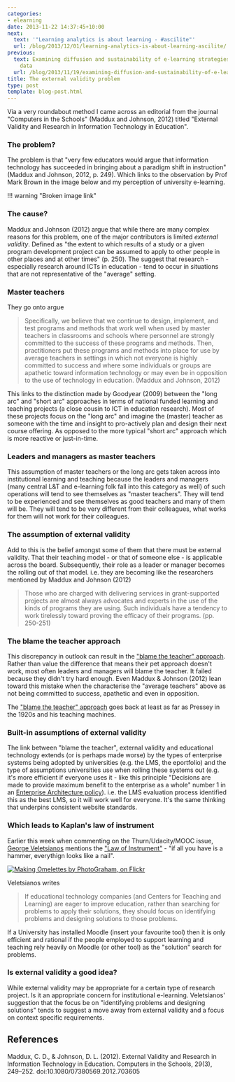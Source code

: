 ```yaml
---
categories:
- elearning
date: 2013-11-22 14:37:45+10:00
next:
  text: '"Learning analytics is about learning - #ascilite"'
  url: /blog/2013/12/01/learning-analytics-is-about-learning-ascilite/
previous:
  text: Examining diffusion and sustainability of e-learning strategies thorugh weblog
    data
  url: /blog/2013/11/19/examining-diffusion-and-sustainability-of-e-learning-strategies-thorugh-weblog-data/
title: The external validity problem
type: post
template: blog-post.html
---
```

Via a very roundabout method I came across an editorial from the journal "Computers in the Schools" (Maddux and Johnson, 2012) titled "External Validity and Research in Information Technology in Education".

### The problem?

The problem is that "very few educators would argue that information technology has succeeded in bringing about a paradigm shift in instruction" (Maddux and Johnson, 2012, p. 249). Which links to the observation by Prof Mark Brown in the image below and my perception of university e-learning.

!!! warning "Broken image link"

### The cause?

Maddux and Johnson (2012) argue that while there are many complex reasons for this problem, one of the major contributors is limited _external validity_. Defined as "the extent to which results of a study or a given program development project can be assumed to apply to other people in other places and at other times" (p. 250). The suggest that research - especially research around ICTs in education - tend to occur in situations that are not representative of the "average" setting.

### Master teachers

They go onto argue

> Specifically, we believe that we continue to design, implement, and test programs and methods that work well when used by master teachers in classrooms and schools where personnel are strongly committed to the success of these programs and methods. Then, practitioners put these programs and methods into place for use by average teachers in settings in which not everyone is highly committed to success and where some individuals or groups are apathetic toward information technology or may even be in opposition to the use of technology in education. (Maddux and Johnson, 2012)

This links to the distinction made by Goodyear (2009) between the "long arc" and "short arc" approaches in terms of national funded learning and teaching projects (a close cousin to ICT in education research). Most of these projects focus on the "long arc" and imagine the (master) teacher as someone with the time and insight to pro-actively plan and design their next course offering. As opposed to the more typical "short arc" approach which is more reactive or just-in-time.

### Leaders and managers as master teachers

This assumption of master teachers or the long arc gets taken across into institutional learning and teaching because the leaders and managers (many central L&T and e-learning folk fall into this category as well) of such operations will tend to see themselves as "master teachers". They will tend to be experienced and see themselves as good teachers and many of them will be. They will tend to be very different from their colleagues, what works for them will not work for their colleagues.

### The assumption of external validity

Add to this is the belief amongst some of them that there must be external validity. That their teaching model - or that of someone else - is applicable across the board. Subsequently, their role as a leader or manager becomes the rolling out of that model. i.e. they are becoming like the researchers mentioned by Maddux and Johnson (2012)

> Those who are charged with delivering services in grant-supported projects are almost always advocates and experts in the use of the kinds of programs they are using. Such individuals have a tendency to work tirelessly toward proving the efficacy of their programs. (pp. 250-251)

### The blame the teacher approach

This discrepancy in outlook can result in the ["blame the teacher" approach](/blog/2009/03/18/blame-the-teacher-and-its-negative-impact-on-learning-and-e-learning/). Rather than value the difference that means their pet approach doesn't work, most often leaders and managers will blame the teacher. It failed because they didn't try hard enough. Even Maddux & Johnson (2012) lean toward this mistake when the characterise the "average teachers" above as not being committed to success, apathetic and even in opposition.

The ["blame the teacher" approach](/blog/2009/03/24/blame-the-teacher-isnt-new-to-technology-mediated-learning/) goes back at least as far as Pressey in the 1920s and his teaching machines.

### Built-in assumptions of external validity

The link between "blame the teacher", external validity and educational technology extends (or is perhaps made worse) by the types of enterprise systems being adopted by universities (e.g. the LMS, the eportfolio) and the type of assumptions universities use when rolling these systems out (e.g. it's more efficient if everyone uses it - like this principle "Decisions are made to provide maximum benefit to the enterprise as a whole" number 1 in an [Enterprise Architecture policy](http://policy.usq.edu.au/documents.php?id=13797PL)). i.e. the LMS evaluation process identified this as the best LMS, so it will work well for everyone. It's the same thinking that underpins consistent website standards.

### Which leads to Kaplan's law of instrument

Earlier this week when commenting on the Thurn/Udacity/MOOC issue, [George Veletsianos](http://www.veletsianos.com/2013/11/18/udacity-moocs-hammers-and-the-problems-of-education/) mentions the ["Law of Instrument"](http://en.wikipedia.org/wiki/Law_of_the_instrument) - "if all you have is a hammer, everythign looks like a nail".

[![Making Omelettes by PhotoGraham, on Flickr](http://farm1.static.flickr.com/106/260939952_63b19e2128_m.jpg)](http://www.flickr.com/photos/photograham/260939952/)  

Veletsianos writes

> If educational technology companies (and Centers for Teaching and Learning) are eager to improve education, rather than searching for problems to apply their solutions, they should focus on identifying problems and designing solutions to those problems.

If a University has installed Moodle (insert your favourite tool) then it is only efficient and rational if the people employed to support learning and teaching rely heavily on Moodle (or other tool) as the "solution" search for problems.

### Is external validity a good idea?

While external validity may be appropriate for a certain type of research project. Is it an appropriate concern for institutional e-learning. Veletsianos' suggestion that the focus be on "identifying problems and designing solutions" tends to suggest a move away from external validity and a focus on context specific requirements.

## References

Maddux, C. D., & Johnson, D. L. (2012). External Validity and Research in Information Technology in Education. Computers in the Schools, 29(3), 249–252. doi:10.1080/07380569.2012.703605